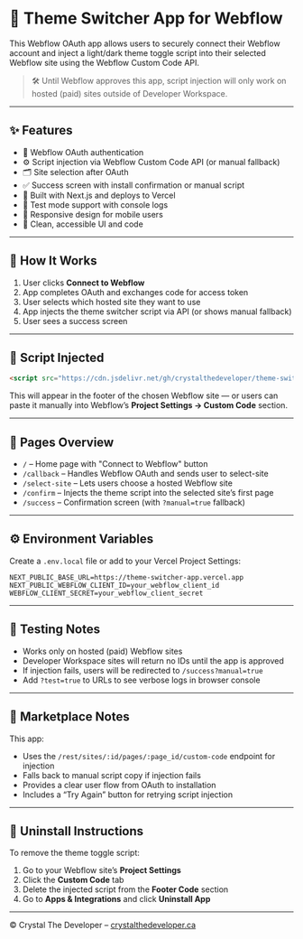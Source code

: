 # 🎨 Theme Switcher App for Webflow

This Webflow OAuth app allows users to securely connect their Webflow account and inject a light/dark theme toggle script into their selected Webflow site using the Webflow Custom Code API.

> 🛠️ Until Webflow approves this app, script injection will only work on hosted (paid) sites outside of Developer Workspace.

---

## ✨ Features

- 🔐 Webflow OAuth authentication
- ⚙️ Script injection via Webflow Custom Code API (or manual fallback)
- 🗂️ Site selection after OAuth
- ✅ Success screen with install confirmation or manual script
- 🧠 Built with Next.js and deploys to Vercel
- 🧪 Test mode support with console logs
- 📱 Responsive design for mobile users
- 🧼 Clean, accessible UI and code

---

## 🚀 How It Works

1. User clicks **Connect to Webflow**
2. App completes OAuth and exchanges code for access token
3. User selects which hosted site they want to use
4. App injects the theme switcher script via API (or shows manual fallback)
5. User sees a success screen

---

## 🧩 Script Injected

```html
<script src="https://cdn.jsdelivr.net/gh/crystalthedeveloper/theme-switcher/theme-switcher.js" defer></script>
```

This will appear in the footer of the chosen Webflow site — or users can paste it manually into Webflow’s **Project Settings → Custom Code** section.

---

## 📁 Pages Overview

- `/` – Home page with "Connect to Webflow" button
- `/callback` – Handles Webflow OAuth and sends user to select-site
- `/select-site` – Lets users choose a hosted Webflow site
- `/confirm` – Injects the theme script into the selected site’s first page
- `/success` – Confirmation screen (with `?manual=true` fallback)

---

## ⚙️ Environment Variables

Create a `.env.local` file or add to your Vercel Project Settings:

```
NEXT_PUBLIC_BASE_URL=https://theme-switcher-app.vercel.app
NEXT_PUBLIC_WEBFLOW_CLIENT_ID=your_webflow_client_id
WEBFLOW_CLIENT_SECRET=your_webflow_client_secret
```

---

## 🧪 Testing Notes

- Works only on hosted (paid) Webflow sites
- Developer Workspace sites will return no IDs until the app is approved
- If injection fails, users will be redirected to `/success?manual=true`
- Add `?test=true` to URLs to see verbose logs in browser console

---

## 🧾 Marketplace Notes

This app:
- Uses the `/rest/sites/:id/pages/:page_id/custom-code` endpoint for injection
- Falls back to manual script copy if injection fails
- Provides a clear user flow from OAuth to installation
- Includes a “Try Again” button for retrying script injection

---

## 🧼 Uninstall Instructions

To remove the theme toggle script:
1. Go to your Webflow site’s **Project Settings**
2. Click the **Custom Code** tab
3. Delete the injected script from the **Footer Code** section
4. Go to **Apps & Integrations** and click **Uninstall App**

---

© Crystal The Developer – [crystalthedeveloper.ca](https://www.crystalthedeveloper.ca)
